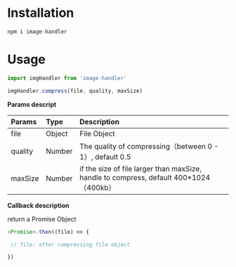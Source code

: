 # Installation

```
npm i image-handler
```

# Usage

```javascript
import imgHandler from 'image-handler'

imgHandler.compress(file, quality, maxSize)

```


**Params descript**
<table>
<thead>
<tr>
<th style="text-align:left">Params</th>
<th style="text-align:left">Type</th>
<th style="text-align:left">Description</th>
</tr>
</thead>
<tbody>
<tr>
<td style="text-align:left">file</td>
<td style="text-align:left">Object</td>
<td style="text-align:left">File Object</td>
</tr>
<tr>
<td style="text-align:left">quality</td>
<td style="text-align:left">Number</td>
<td style="text-align:left">The quality of compressing（between 0 - 1）, default 0.5 </td>
</tr>
<tr>
<td style="text-align:left">maxSize</td>
<td style="text-align:left">Number</td>
<td style="text-align:left">if the size of file larger than maxSize, handle to compress,  default 400*1024 （400kb）</td>
</tr>
</tbody>
</table>

**Callback description**

return a Promise Object

```javascript
<Promise>.then((file) => {

 // file: after compressing file object

})
```
